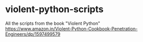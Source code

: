 # violent-python-scripts
All the scripts from the book "Violent Python"
https://www.amazon.in/Violent-Python-Cookbook-Penetration-Engineers/dp/1597499579
